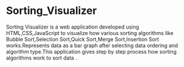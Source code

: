 # Sorting_Visualizer
Sorting Visualizer is a web application developed using HTML,CSS,JavaScript to visualize how various sorting algorithms like Bubble Sort,Selection Sort,Quick Sort,Merge Sort,Insertion Sort works.Represents data as a bar graph after selecting data ordering and algorithm type.This application gives step by step process how sorting algorithms work  to sort data .
